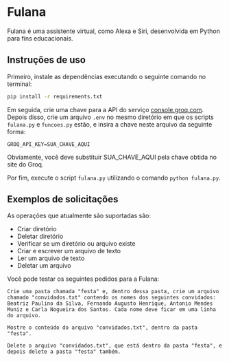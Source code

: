# Fulana

Fulana é uma assistente virtual, como Alexa e Siri, desenvolvida em Python para fins educacionais.

## Instruções de uso

Primeiro, instale as dependências executando o seguinte comando no terminal:

```sh
pip install -r requirements.txt
```

Em seguida, crie uma chave para a API do serviço [console.groq.com](https://console.groq.com/). Depois disso, crie um arquivo ``.env`` no mesmo diretório em que os scripts ``fulana.py`` e ``funcoes.py`` estão, e insira a chave neste arquivo da seguinte forma:

```
GROQ_API_KEY=SUA_CHAVE_AQUI
```

Obviamente, você deve substituir SUA_CHAVE_AQUI pela chave obtida no site do Groq.

Por fim, execute o script ``fulana.py`` utilizando o comando ``python fulana.py``.


## Exemplos de solicitações

As operações que atualmente são suportadas são:

* Criar diretório
* Deletar diretório
* Verificar se um diretório ou arquivo existe
* Criar e escrever um arquivo de texto
* Ler um arquivo de texto
* Deletar um arquivo

Você pode testar os seguintes pedidos para a Fulana:

```
Crie uma pasta chamada "festa" e, dentro dessa pasta, crie um arquivo chamado "convidados.txt" contendo os nomes dos seguintes convidados: Beatriz Paulino da Silva, Fernando Augusto Henrique, Antonio Mendes Muniz e Carla Nogueira dos Santos. Cada nome deve ficar em uma linha do arquivo. 
```

```
Mostre o conteúdo do arquivo "convidados.txt", dentro da pasta "festa".
```

```
Delete o arquivo "convidados.txt", que está dentro da pasta "festa", e depois delete a pasta "festa" também.
```